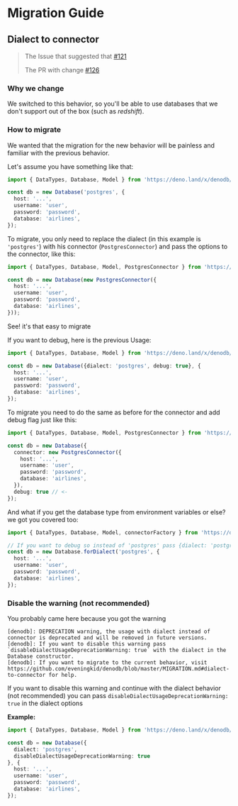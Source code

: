 # Migration Guide

## Dialect to connector
> The Issue that suggested that [#121](https://github.com/eveningkid/denodb/issues/121)
>
> The PR with change [#126](https://github.com/eveningkid/denodb/pull/126)

### Why we change
We switched to this behavior, so you'll be able to use databases that we don't support out of the box (such as _redshift_).

### How to migrate
We wanted that the migration for the new behavior will be painless and familiar with the previous behavior.

Let's assume you have something like that:
```typescript
import { DataTypes, Database, Model } from 'https://deno.land/x/denodb/mod.ts';

const db = new Database('postgres', {
  host: '...',
  username: 'user',
  password: 'password',
  database: 'airlines',
});
```

To migrate, you only need to replace the dialect (in this example is `'postgres'`) with his connector (`PostgresConnector`) and pass the options to the connector, like this:
```typescript
import { DataTypes, Database, Model, PostgresConnector } from 'https://deno.land/x/denodb/mod.ts';

const db = new Database(new PostgresConnector({
  host: '...',
  username: 'user',
  password: 'password',
  database: 'airlines',
}));
```
See! it's that easy to migrate

If you want to debug, here is the previous Usage:
```typescript
import { DataTypes, Database, Model } from 'https://deno.land/x/denodb/mod.ts';

const db = new Database({dialect: 'postgres', debug: true}, {
  host: '...',
  username: 'user',
  password: 'password',
  database: 'airlines',
});
```

To migrate you need to do the same as before for the connector and add debug flag just like this:
```typescript
import { DataTypes, Database, Model, PostgresConnector } from 'https://deno.land/x/denodb/mod.ts';

const db = new Database({
  connector: new PostgresConnector({
    host: '...',
    username: 'user',
    password: 'password',
    database: 'airlines',
  }),
  debug: true // <-
});
```

And what if you get the database type from environment variables or else? we got you covered too:
```typescript
import { DataTypes, Database, Model, connectorFactory } from 'https://deno.land/x/denodb/mod.ts';

// If you want to debug so instead of 'postgres' pass {dialect: 'postgres', debug: true}
const db = new Database.forDialect('postgres', {
  host: '...',
  username: 'user',
  password: 'password',
  database: 'airlines',
});
```

### Disable the warning (not recommended)
You probably came here because you got the warning
```
[denodb]: DEPRECATION warning, the usage with dialect instead of connector is deprecated and will be removed in future versions.
[denodb]: If you want to disable this warning pass `disableDialectUsageDeprecationWarning: true` with the dialect in the Database constructor.
[denodb]: If you want to migrate to the current behavior, visit https://github.com/eveningkid/denodb/blob/master/MIGRATION.md#dialect-to-connector for help.
```
If you want to disable this warning and continue with the dialect behavior (not recommended) you can pass `disableDialectUsageDeprecationWarning: true` in the dialect options

**Example:**
```typescript
import { DataTypes, Database, Model } from 'https://deno.land/x/denodb/mod.ts';

const db = new Database({
  dialect: 'postgres',
  disableDialectUsageDeprecationWarning: true
}, {
  host: '...',
  username: 'user',
  password: 'password',
  database: 'airlines',
});
```

